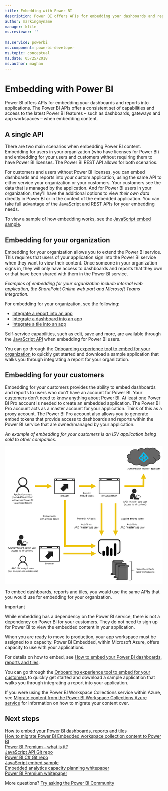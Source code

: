 ```yaml
---
title: Embedding with Power BI
description: Power BI offers APIs for embedding your dashboards and reports into applications.
author: markingmyname
manager: kfile
ms.reviewer: ''

ms.service: powerbi
ms.component: powerbi-developer
ms.topic: conceptual
ms.date: 05/25/2018
ms.author: maghan
---
```

# Embedding with Power BI
Power BI offers APIs for embedding your dashboards and reports into applications. The Power BI APIs offer a consistent set of capabilities and access to the latest Power BI features – such as dashboards, gateways and app workspaces – when embedding content.

## A single API
There are two main scenarios when embedding Power BI content.  Embedding for users in your organization (who have licenses for Power BI) and embedding for your users and customers without requiring them to have Power BI licenses. The Power BI REST API allows for both scenarios. 

For customers and users without Power BI licenses, you can embed dashboards and reports into your custom application, using the same API to either service your organization or your customers. Your customers see the data that is managed by the application. And for Power BI users in your organization, they'll have the additional options to view *their own data* directly in Power BI or in the context of the embedded application. You can take full advantage of the JavaScript and REST APIs for your embedding needs.

To view a sample of how embedding works, see the [JavaScript embed sample](https://microsoft.github.io/PowerBI-JavaScript/demo/).

## Embedding for your organization
Embedding for your organization allows you to extend the Power BI service. This requires that users of your application sign into the Power BI service when they want to view their content. Once someone in your organization signs in, they will only have access to dashboards and reports that they own or that have been shared with them in the Power BI service.

*Examples of embedding for your organization include internal web application, the SharePoint Online web part and Microsoft Teams integration.*

For embedding for your organization, see the following:

* [Integrate a report into an app](integrate-report.md)
* [Integrate a dashboard into an app](integrate-dashboard.md)
* [Integrate a tile into an app](integrate-tile.md)

Self-service capabilities, such as edit, save and more, are available through the [JavaScript API](https://github.com/Microsoft/PowerBI-JavaScript) when embedding for Power BI users.

You can go through the [Onboarding experience tool to embed for your organization](https://aka.ms/embedsetup/UserOwnsData) to quickly get started and download a sample application that walks you through integrating a report for your organization.

## Embedding for your customers
Embedding for your customers provides the ability to embed dashboards and reports to users who don't have an account for Power BI. Your customers don't need to know anything about Power BI. At least one Power BI Pro account is needed to create an embedded application. The Power BI Pro account acts as a master account for your application. Think of this as a proxy account. The Power BI Pro account also allows you to generate embed tokens that provide access to dashboards and reports within the Power BI service that are owned/managed by your application.

*An example of embedding for your customers is an ISV application being sold to other companies.*

![Embedding flow for embedding for your customers](media/embedding/powerbi-embed-flow.png)

To embed dashboards, reports and tiles, you would use the same APIs that you would use for embedding for your organization.

> [!IMPORTANT]
> While embedding has a dependency on the Power BI service, there is not a dependency on Power BI for your customers. They do not need to sign up for Power BI to view the embedded content in your application.
> 

When you are ready to move to production, your app workspace must be assigned to a capacity. Power BI Embedded, within Microsoft Azure, offers capacity to use with your applications.

For details on how to embed, see [How to embed your Power BI dashboards, reports and tiles](embedding-content.md).

You can go through the [Onboarding experience tool to embed for your customers](https://aka.ms/embedsetup/AppOwnsData) to quickly get started and download a sample application that walks you through integrating a report into your application.

If you were using the Power BI Workspace Collections service within Azure, see [Migrate content from the Power BI Workspace Collections Azure service](migrate-from-powerbi-embedded.md) for information on how to migrate your content over.

## Next steps
[How to embed your Power BI dashboards, reports and tiles](embedding-content.md)  
[How to migrate Power BI Embedded workspace collection content to Power BI](migrate-from-powerbi-embedded.md)  
[Power BI Premium - what is it?](../service-premium.md)  
[JavaScript API Git repo](https://github.com/Microsoft/PowerBI-JavaScript)  
[Power BI C# Git repo](https://github.com/Microsoft/PowerBI-CSharp)  
[JavaScript embed sample](https://microsoft.github.io/PowerBI-JavaScript/demo/)  
[Embedded analytics capacity planning whitepaper](https://aka.ms/pbiewhitepaper)  
[Power BI Premium whitepaper](https://aka.ms/pbipremiumwhitepaper)  

More questions? [Try asking the Power BI Community](http://community.powerbi.com/)

